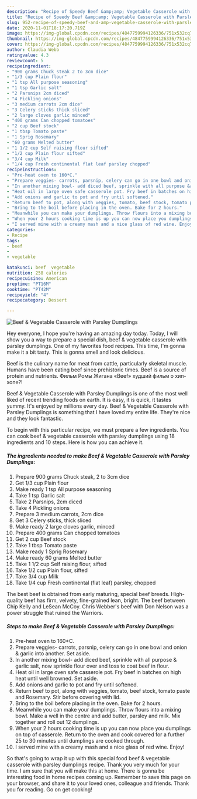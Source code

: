 ```yaml
---
description: "Recipe of Speedy Beef &amp;amp; Vegetable Casserole with Parsley Dumplings"
title: "Recipe of Speedy Beef &amp;amp; Vegetable Casserole with Parsley Dumplings"
slug: 952-recipe-of-speedy-beef-and-amp-vegetable-casserole-with-parsley-dumplings
date: 2020-11-01T18:17:20.719Z
image: https://img-global.cpcdn.com/recipes/4847759994126336/751x532cq70/beef-vegetable-casserole-with-parsley-dumplings-recipe-main-photo.jpg
thumbnail: https://img-global.cpcdn.com/recipes/4847759994126336/751x532cq70/beef-vegetable-casserole-with-parsley-dumplings-recipe-main-photo.jpg
cover: https://img-global.cpcdn.com/recipes/4847759994126336/751x532cq70/beef-vegetable-casserole-with-parsley-dumplings-recipe-main-photo.jpg
author: Claudia Webb
ratingvalue: 4.3
reviewcount: 5
recipeingredient:
- "900 grams Chuck steak 2 to 3cm dice"
- "1/3 cup Plain flour"
- "1 tsp All purpose seasoning"
- "1 tsp Garlic salt"
- "2 Parsnips 2cm diced"
- "4 Pickling onions"
- "3 medium carrots 2cm dice"
- "3 Celery sticks thick sliced"
- "2 large cloves garlic minced"
- "400 grams Can chopped tomatoes"
- "2 cup Beef stock"
- "1 tbsp Tomato paste"
- "1 Sprig Rosemary"
- "60 grams Melted butter"
- "1 1/2 cup Self raising flour sifted"
- "1/2 cup Plain flour sifted"
- "3/4 cup Milk"
- "1/4 cup Fresh continental flat leaf parsley chopped"
recipeinstructions:
- "Pre-heat oven to 160*C."
- "Prepare veggies- carrots, parsnip, celery can go in one bowl and onion &amp; garlic into another. Set aside."
- "In another mixing bowl- add diced beef, sprinkle with all purpose &amp; garlic salt, now sprinkle flour over and toss to coat beef in flour."
- "Heat oil in large oven safe casserole pot. Fry beef in batches on high heat until well browned. Set aside."
- "Add onions and garlic to pot and fry until softened."
- "Return beef to pot, along with veggies, tomato, beef stock, tomato paste and Rosemary. Stir before covering with lid."
- "Bring to the boil before placing in the oven. Bake for 2 hours."
- "Meanwhile you can make your dumplings. Throw flours into a mixing bowl. Make a well in the centre and add butter, parsley and milk. Mix together and roll out 12 dumplings."
- "When your 2 hours cooking time is up you can now place you dumplings on top of casserole. Return to the oven and cook covered for a further 25 to 30 minutes until dumplings are cooked through."
- "I served mine with a creamy mash and a nice glass of red wine. Enjoy!"
categories:
- Recipe
tags:
- beef
- 
- vegetable

katakunci: beef  vegetable 
nutrition: 258 calories
recipecuisine: American
preptime: "PT16M"
cooktime: "PT42M"
recipeyield: "4"
recipecategory: Dessert

---
```



![Beef &amp; Vegetable Casserole with Parsley Dumplings](https://img-global.cpcdn.com/recipes/4847759994126336/751x532cq70/beef-vegetable-casserole-with-parsley-dumplings-recipe-main-photo.jpg)

Hey everyone, I hope you're having an amazing day today. Today, I will show you a way to prepare a special dish, beef &amp; vegetable casserole with parsley dumplings. One of my favorites food recipes. This time, I'm gonna make it a bit tasty. This is gonna smell and look delicious.

Beef is the culinary name for meat from cattle, particularly skeletal muscle. Humans have been eating beef since prehistoric times. Beef is a source of protein and nutrients. Фильм Ромы Жигана «Beef» худший фильм о хип-хопе?!

Beef &amp; Vegetable Casserole with Parsley Dumplings is one of the most well liked of recent trending foods on earth. It is easy, it is quick, it tastes yummy. It's enjoyed by millions every day. Beef &amp; Vegetable Casserole with Parsley Dumplings is something that I have loved my entire life. They're nice and they look fantastic.


To begin with this particular recipe, we must prepare a few ingredients. You can cook beef &amp; vegetable casserole with parsley dumplings using 18 ingredients and 10 steps. Here is how you can achieve it.

<!--inarticleads1-->

##### The ingredients needed to make Beef &amp; Vegetable Casserole with Parsley Dumplings:

1. Prepare 900 grams Chuck steak, 2 to 3cm dice
1. Get 1/3 cup Plain flour
1. Make ready 1 tsp All purpose seasoning
1. Take 1 tsp Garlic salt
1. Take 2 Parsnips, 2cm diced
1. Take 4 Pickling onions
1. Prepare 3 medium carrots, 2cm dice
1. Get 3 Celery sticks, thick sliced
1. Make ready 2 large cloves garlic, minced
1. Prepare 400 grams Can chopped tomatoes
1. Get 2 cup Beef stock
1. Take 1 tbsp Tomato paste
1. Make ready 1 Sprig Rosemary
1. Make ready 60 grams Melted butter
1. Take 1 1/2 cup Self raising flour, sifted
1. Take 1/2 cup Plain flour, sifted
1. Take 3/4 cup Milk
1. Take 1/4 cup Fresh continental (flat leaf) parsley, chopped


The best beef is obtained from early maturing, special beef breeds. High-quality beef has firm, velvety, fine-grained lean, bright. The beef between Chip Kelly and LeSean McCoy. Chris Webber&#39;s beef with Don Nelson was a power struggle that ruined the Warriors. 

<!--inarticleads2-->

##### Steps to make Beef &amp; Vegetable Casserole with Parsley Dumplings:

1. Pre-heat oven to 160*C.
1. Prepare veggies- carrots, parsnip, celery can go in one bowl and onion &amp; garlic into another. Set aside.
1. In another mixing bowl- add diced beef, sprinkle with all purpose &amp; garlic salt, now sprinkle flour over and toss to coat beef in flour.
1. Heat oil in large oven safe casserole pot. Fry beef in batches on high heat until well browned. Set aside.
1. Add onions and garlic to pot and fry until softened.
1. Return beef to pot, along with veggies, tomato, beef stock, tomato paste and Rosemary. Stir before covering with lid.
1. Bring to the boil before placing in the oven. Bake for 2 hours.
1. Meanwhile you can make your dumplings. Throw flours into a mixing bowl. Make a well in the centre and add butter, parsley and milk. Mix together and roll out 12 dumplings.
1. When your 2 hours cooking time is up you can now place you dumplings on top of casserole. Return to the oven and cook covered for a further 25 to 30 minutes until dumplings are cooked through.
1. I served mine with a creamy mash and a nice glass of red wine. Enjoy!




So that's going to wrap it up with this special food beef &amp; vegetable casserole with parsley dumplings recipe. Thank you very much for your time. I am sure that you will make this at home. There is gonna be interesting food in home recipes coming up. Remember to save this page on your browser, and share it to your loved ones, colleague and friends. Thank you for reading. Go on get cooking!

